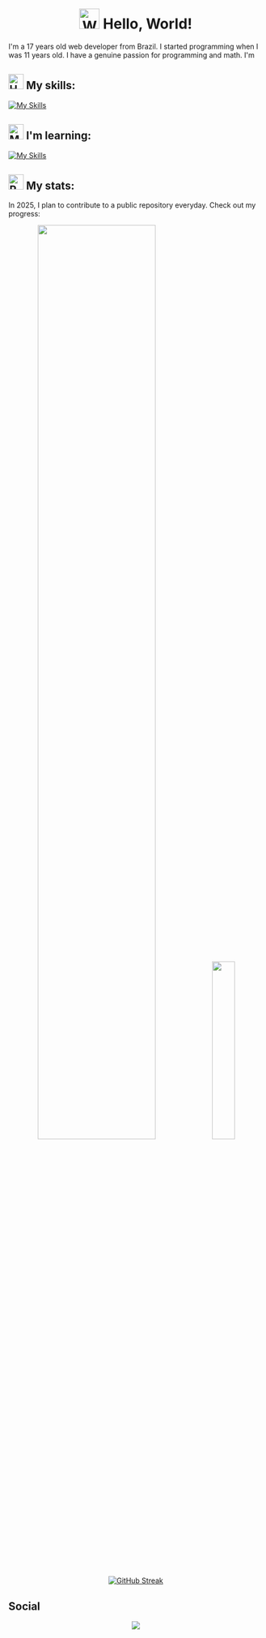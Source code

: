 <h1 align="center"><img src="https://raw.githubusercontent.com/Tarikul-Islam-Anik/Animated-Fluent-Emojis/master/Emojis/Hand%20gestures/Waving%20Hand.png" alt="Waving Hand" width="40" height="40" /> Hello, World!</h1>

<p>I'm a 17 years old web developer from Brazil. I started programming when I was 11 years old. I have a genuine passion for programming and math. I'm</p>

<h2><img src="https://raw.githubusercontent.com/Tarikul-Islam-Anik/Microsoft-Teams-Animated-Emojis/master/Emojis/Objects/Hammer.png" alt="Hammer" width="30" height="30" /> My skills:</h2>

[![My Skills](https://skills-icons.vercel.app/api/icons?i=html,css,js,ts,nodejs,react,nextjs,elixir,phoenix)](#)

<h2><img src="https://raw.githubusercontent.com/Tarikul-Islam-Anik/Animated-Fluent-Emojis/master/Emojis/People%20with%20professions/Man%20Student%20Medium-Dark%20Skin%20Tone.png" alt="Man Student Medium-Dark Skin Tone" width="30" height="30" /> I'm learning:</h2>

[![My Skills](https://skills-icons.vercel.app/api/icons?i=docker,kubernetes)](#)

</div>

<h2><img src="https://raw.githubusercontent.com/Tarikul-Islam-Anik/Animated-Fluent-Emojis/master/Emojis/Travel%20and%20places/Rocket.png" alt="Rocket" width="30" height="30" /> My stats:</h2>

<p>In 2025, I plan to contribute to a public repository everyday. Check out my progress:</p>

<div align="center" display="inline_block">
  <img width="68%" src="https://github-readme-stats.vercel.app/api?username=ioolliver&count_private=true&show_icons=true&theme=github_dark">
  <img width="30%" src="https://github-readme-stats.vercel.app/api/top-langs/?username=ioolliver&count_private=true&show_icons=true&theme=github_dark&hide=html,css,javascript,tsql">
</div>

<div align="center">
  
[![GitHub Streak](https://github-readme-streak-stats-bice-psi.vercel.app/?user=ioolliver&theme=github_dark&card_width=1000&border=ffffff&ring=1f6feb&fire=eb1f6f&stroke=58a7fe&dates=58a7fe&exclude_days=Sat)](https://git.io/streak-stats)

</div>

<h2>Social</h2>
  
<div align="center">
  <a target="_blank" href="https://www.linkedin.com/in/isaque-nascimento-143889233/"><img src="https://img.shields.io/badge/LinkedIn-0077B5?style=for-the-badge&logo=linkedin&logoColor=white"></a>
</div>
